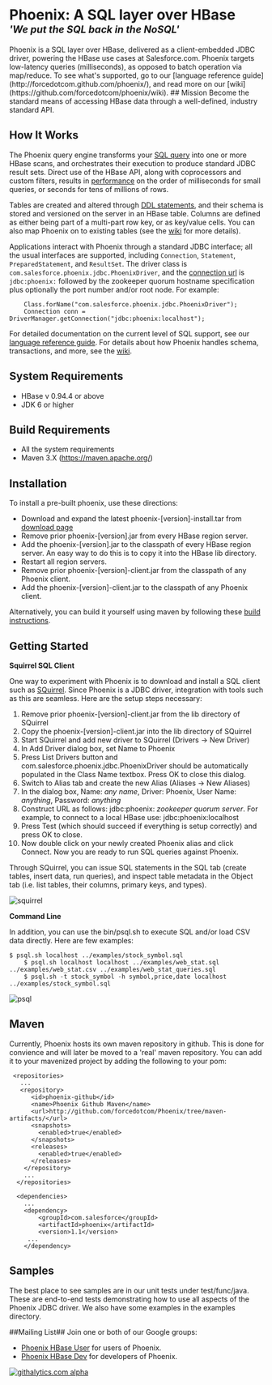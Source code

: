 <h1>Phoenix: A SQL layer over HBase<br />
<em><sup><sup>'We put the SQL back in the NoSQL'</sup></sup></em></h1>
Phoenix is a SQL layer over HBase, delivered as a client-embedded JDBC driver, powering the HBase use cases at Salesforce.com. Phoenix targets low-latency queries (milliseconds), as opposed to batch operation via map/reduce. To see what's supported, go to our [language reference guide](http://forcedotcom.github.com/phoenix/), and read more on our [wiki](https://github.com/forcedotcom/phoenix/wiki).
## Mission
Become the standard means of accessing HBase data through a well-defined, industry standard API.

## How It Works ##

The Phoenix query engine transforms your [SQL query](http://forcedotcom.github.com/phoenix/#select) into one or more HBase scans, and orchestrates their execution to produce standard JDBC result sets. Direct use of the HBase API, along with coprocessors and custom filters, results in [performance](https://github.com/forcedotcom/phoenix/wiki/Performance) on the order of milliseconds for small queries, or seconds for tens of millions of rows. 

Tables are created and altered through [DDL statements](http://forcedotcom.github.com/phoenix/#create), and their schema is stored and versioned on the server in an HBase table. Columns are defined as either being part of a multi-part row key, or as key/value cells. You can also map Phoenix on to existing tables (see the [wiki](https://github.com/forcedotcom/phoenix/wiki) for more details).

Applications interact with Phoenix through a standard JDBC interface; all the usual interfaces are supported, including `Connection`, `Statement`, `PreparedStatement`, and `ResultSet`. The driver class is `com.salesforce.phoenix.jdbc.PhoenixDriver`, and the [connection url](https://github.com/forcedotcom/Phoenix/wiki#wiki-connStr) is `jdbc:phoenix:` followed by the zookeeper quorum hostname specification plus optionally the port number and/or root node. For example:

        Class.forName("com.salesforce.phoenix.jdbc.PhoenixDriver");
        Connection conn = DriverManager.getConnection("jdbc:phoenix:localhost");

For detailed documentation on the current level of SQL support, see our [language reference guide](http://forcedotcom.github.com/phoenix/). For details about how Phoenix handles schema, transactions, and more, see the [wiki](https://github.com/forcedotcom/phoenix/wiki).

## System Requirements ##
* HBase v 0.94.4 or above
* JDK 6 or higher

## Build Requirements ##
* All the system requirements
* Maven 3.X (https://maven.apache.org/)


## Installation ##
To install a pre-built phoenix, use these directions:

* Download and expand the latest phoenix-[version]-install.tar from [download page](https://github.com/forcedotcom/phoenix/wiki/Download)
* Remove prior phoenix-[version].jar from every HBase region server.
* Add the phoenix-[version].jar to the classpath of every HBase region server. An easy way to do this is to copy it into the HBase lib directory.
* Restart all region servers.
* Remove prior phoenix-[version]-client.jar from the classpath of any Phoenix client.
* Add the phoenix-[version]-client.jar to the classpath of any Phoenix client.

Alternatively, you can build it yourself using maven by following these [build instructions](https://github.com/forcedotcom/Phoenix/wiki#wiki-building).


## Getting Started ##

<b> Squirrel SQL Client </b>

One way to experiment with Phoenix is to download and install a SQL client such as [SQuirrel](http://squirrel-sql.sourceforge.net/). Since Phoenix is a JDBC driver, integration with tools such as this are seamless. Here are the setup steps necessary:

1. Remove prior phoenix-[version]-client.jar from the lib directory of SQuirrel
2. Copy the phoenix-[version]-client.jar into the lib directory of SQuirrel
3. Start SQuirrel and add new driver to SQuirrel (Drivers -> New Driver)
4. In Add Driver dialog box, set Name to Phoenix
5. Press List Drivers button and com.salesforce.phoenix.jdbc.PhoenixDriver should be automatically populated in the Class Name textbox. Press OK to close this dialog.
6. Switch to Alias tab and create the new Alias (Aliases -> New Aliases)
7. In the dialog box, Name: _any name_, Driver: Phoenix, User Name: _anything_, Password: _anything_
8. Construct URL as follows: jdbc:phoenix: _zookeeper quorum server_. For example, to connect to a local HBase use: jdbc:phoenix:localhost
9. Press Test (which should succeed if everything is setup correctly) and press OK to close.
10. Now double click on your newly created Phoenix alias and click Connect. Now you are ready to run SQL queries against Phoenix.

Through SQuirrel, you can issue SQL statements in the SQL tab (create tables, insert data, run queries), and inspect table metadata in the Object tab (i.e. list tables, their columns, primary keys, and types).

![squirrel](http://forcedotcom.github.com/phoenix/images/squirrel.png)

<b> Command Line </b>

In addition, you can use the bin/psql.sh to execute SQL and/or load CSV data directly. Here are few examples:

	$ psql.sh localhost ../examples/stock_symbol.sql
        $ psql.sh localhost localhost ../examples/web_stat.sql ../examples/web_stat.csv ../examples/web_stat_queries.sql
        $ psql.sh -t stock_symbol -h symbol,price,date localhost ../examples/stock_symbol.sql

![psql](http://forcedotcom.github.com/phoenix/images/psql.png)

## Maven ##

Currently, Phoenix hosts its own maven repository in github. This is done for convience and will later be moved to a 'real' maven repository. You can add it to your mavenized project by adding the following to your pom:
```
 <repositories>
   ...
   <repository>
      <id>phoenix-github</id>
      <name>Phoenix Github Maven</name>
      <url>http://github.com/forcedotcom/Phoenix/tree/maven-artifacts/</url>
      <snapshots>
        <enabled>true</enabled>
      </snapshots>
      <releases>
        <enabled>true</enabled>
      </releases>
    </repository>
    ...
  </repositories>
  
  <dependencies>
    ...
    <dependency>
        <groupId>com.salesforce</groupId>
        <artifactId>phoenix</artifactId>
        <version>1.1</version>
     ...
    </dependency>
```
## Samples ##
The best place to see samples are in our unit tests under test/func/java. These are end-to-end tests demonstrating how to use all aspects of the Phoenix JDBC driver. We also have some examples in the examples directory.

##Mailing List##
Join one or both of our Google groups:

* [Phoenix HBase User](https://groups.google.com/forum/#!forum/phoenix-hbase-user) for users of Phoenix.
* [Phoenix HBase Dev](https://groups.google.com/forum/#!forum/phoenix-hbase-dev) for developers of Phoenix.

[![githalytics.com alpha](https://cruel-carlota.pagodabox.com/8438f3b844208e09a811699265666a8d "githalytics.com")](http://githalytics.com/forcedotcom/phoenix.git)
